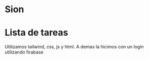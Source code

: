 # Sion
<h1>Lista de tareas</h1>
<p>Utilizamos tailwind, css, js y html. A demas la hicimos con un login utilizando firabase</p>
